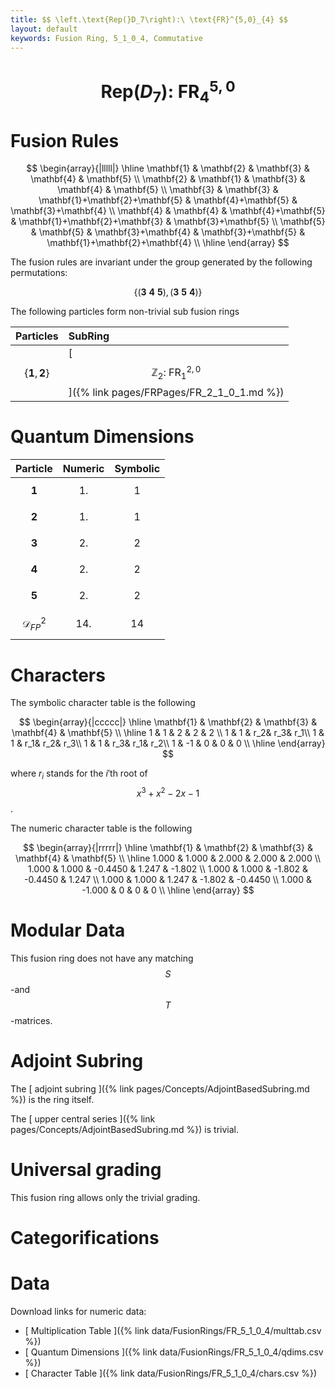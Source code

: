 ```yaml
---
title: $$ \left.\text{Rep(}D_7\right):\ \text{FR}^{5,0}_{4} $$
layout: default
keywords: Fusion Ring, 5_1_0_4, Commutative
---
```

# $$ \left.\text{Rep(}D_7\right):\ \text{FR}^{5,0}_{4} $$


# Fusion Rules

$$
\begin{array}{|lllll|}
\hline
 \mathbf{1} & \mathbf{2} & \mathbf{3} & \mathbf{4} & \mathbf{5} \\
 \mathbf{2} & \mathbf{1} & \mathbf{3} & \mathbf{4} & \mathbf{5} \\
 \mathbf{3} & \mathbf{3} & \mathbf{1}+\mathbf{2}+\mathbf{5} & \mathbf{4}+\mathbf{5} & \mathbf{3}+\mathbf{4} \\
 \mathbf{4} & \mathbf{4} & \mathbf{4}+\mathbf{5} & \mathbf{1}+\mathbf{2}+\mathbf{3} & \mathbf{3}+\mathbf{5} \\
 \mathbf{5} & \mathbf{5} & \mathbf{3}+\mathbf{4} & \mathbf{3}+\mathbf{5} & \mathbf{1}+\mathbf{2}+\mathbf{4} \\
\hline
\end{array}
$$


The fusion rules are invariant under the group generated by the following permutations:

$$ \{(\mathbf{3} \  \mathbf{4} \  \mathbf{5}), (\mathbf{3} \  \mathbf{5} \  \mathbf{4})\} $$


The following particles form non-trivial sub fusion rings

| Particles | SubRing |
| :------ | :------ |
| $$ \{\mathbf{1},\mathbf{2}\} $$ | [ $$ \mathbb{Z}_2:\ \text{FR}^{2,0}_{1} $$ ]({% link pages/FRPages/FR_2_1_0_1.md %}) |

# Quantum Dimensions

| Particle | Numeric | Symbolic |
| :------ | :------ | :------ |
| $$ \mathbf{1} $$ | $$ 1. $$ | $$ 1 $$ |
| $$ \mathbf{2} $$ | $$ 1. $$ | $$ 1 $$ |
| $$ \mathbf{3} $$ | $$ 2. $$ | $$ 2 $$ |
| $$ \mathbf{4} $$ | $$ 2. $$ | $$ 2 $$ |
| $$ \mathbf{5} $$ | $$ 2. $$ | $$ 2 $$ |
| $$ \mathcal{D}_{FP}^2 $$ | $$ 14. $$ | $$ 14 $$ |

# Characters

The symbolic character table is the following

$$
\begin{array}{|ccccc|}
\hline
 \mathbf{1} & \mathbf{2} & \mathbf{3} & \mathbf{4} & \mathbf{5} \\
\hline
 1 & 1 & 2 & 2 & 2 \\
 1 & 1 & r_2& r_3& r_1\\
 1 & 1 & r_1& r_2& r_3\\
 1 & 1 & r_3& r_1& r_2\\
 1 & -1 & 0 & 0 & 0 \\
\hline
\end{array}
$$

where $r_i$ stands for the $i'$th root of $$ x^3+x^2-2 x-1 $$.

The numeric character table is the following

$$
\begin{array}{|rrrrr|}
\hline
 \mathbf{1} & \mathbf{2} & \mathbf{3} & \mathbf{4} & \mathbf{5} \\
\hline
 1.000 & 1.000 & 2.000 & 2.000 & 2.000 \\
 1.000 & 1.000 & -0.4450 & 1.247 & -1.802 \\
 1.000 & 1.000 & -1.802 & -0.4450 & 1.247 \\
 1.000 & 1.000 & 1.247 & -1.802 & -0.4450 \\
 1.000 & -1.000 & 0 & 0 & 0 \\
\hline
\end{array}
$$

# Modular Data

This fusion ring does not have any matching $$ S $$-and $$ T $$-matrices.

# Adjoint Subring

The [ adjoint subring ]({% link pages/Concepts/AdjointBasedSubring.md %}) is the ring itself.

The [ upper central series ]({% link pages/Concepts/AdjointBasedSubring.md %}) is trivial.

# Universal grading

This fusion ring allows only the trivial grading.

# Categorifications



# Data

Download links for numeric data:

* [ Multiplication Table ]({% link data/FusionRings/FR_5_1_0_4/multtab.csv %})
* [ Quantum Dimensions ]({% link data/FusionRings/FR_5_1_0_4/qdims.csv %})
* [ Character Table ]({% link data/FusionRings/FR_5_1_0_4/chars.csv %})
